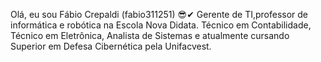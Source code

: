 Olá, eu sou Fábio Crepaldi (fabio311251) 😎✔
Gerente de TI,professor de informática e robótica na Escola Nova Didata.
Técnico em Contabilidade, Técnico em Eletrônica, Analista de Sistemas e atualmente cursando Superior em Defesa Cibernética pela Unifacvest.

